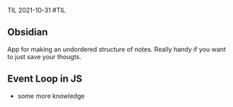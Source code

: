 TIL 2021-10-31
#TIL
## Obsidian
App for making an undordered structure of notes. Really handy if you want to just save your thougts.

## Event Loop in JS
- some more knowledge
